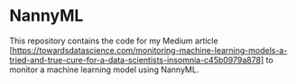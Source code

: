 # NannyML

This repository contains the code for my Medium article [https://towardsdatascience.com/monitoring-machine-learning-models-a-tried-and-true-cure-for-a-data-scientists-insomnia-c45b0979a878] to monitor a machine learning model using NannyML.
